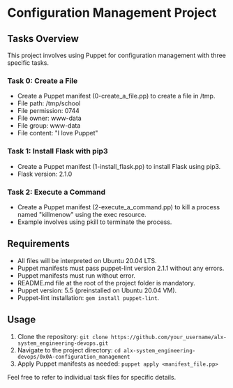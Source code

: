 # Configuration Management Project

## Tasks Overview

This project involves using Puppet for configuration management with three specific tasks.

### Task 0: Create a File

- Create a Puppet manifest (0-create_a_file.pp) to create a file in /tmp.
- File path: /tmp/school
- File permission: 0744
- File owner: www-data
- File group: www-data
- File content: "I love Puppet"

### Task 1: Install Flask with pip3

- Create a Puppet manifest (1-install_flask.pp) to install Flask using pip3.
- Flask version: 2.1.0

### Task 2: Execute a Command

- Create a Puppet manifest (2-execute_a_command.pp) to kill a process named "killmenow" using the exec resource.
- Example involves using pkill to terminate the process.

## Requirements

- All files will be interpreted on Ubuntu 20.04 LTS.
- Puppet manifests must pass puppet-lint version 2.1.1 without any errors.
- Puppet manifests must run without error.
- README.md file at the root of the project folder is mandatory.
- Puppet version: 5.5 (preinstalled on Ubuntu 20.04 VM).
- Puppet-lint installation: `gem install puppet-lint`.

## Usage

1. Clone the repository: `git clone https://github.com/your_username/alx-system_engineering-devops.git`
2. Navigate to the project directory: `cd alx-system_engineering-devops/0x0A-configuration_management`
3. Apply Puppet manifests as needed: `puppet apply <manifest_file.pp>`

Feel free to refer to individual task files for specific details.

